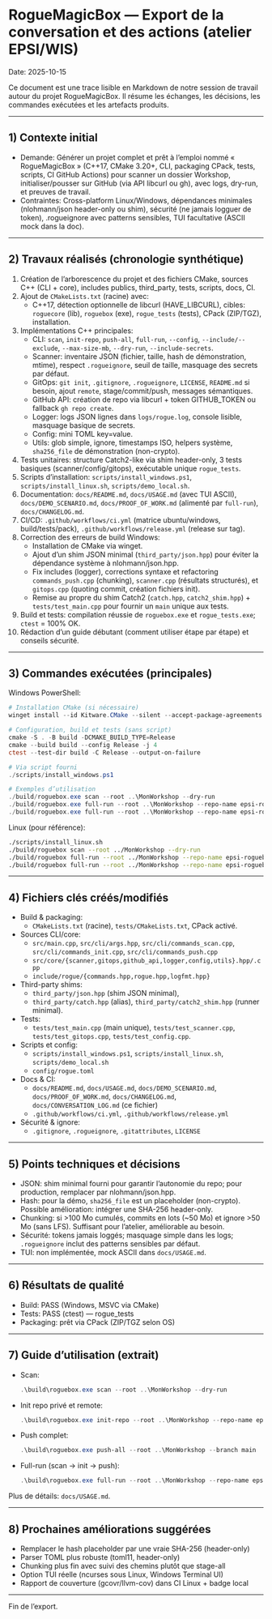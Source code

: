 # RogueMagicBox — Export de la conversation et des actions (atelier EPSI/WIS)

Date: 2025-10-15

Ce document est une trace lisible en Markdown de notre session de travail autour du projet RogueMagicBox. Il résume les échanges, les décisions, les commandes exécutées et les artefacts produits.

---

## 1) Contexte initial

- Demande: Générer un projet complet et prêt à l’emploi nommé « RogueMagicBox » (C++17, CMake 3.20+, CLI, packaging CPack, tests, scripts, CI GitHub Actions) pour scanner un dossier Workshop, initialiser/pousser sur GitHub (via API libcurl ou gh), avec logs, dry-run, et preuves de travail.
- Contraintes: Cross-platform Linux/Windows, dépendances minimales (nlohmann/json header-only ou shim), sécurité (ne jamais logguer de token), .rogueignore avec patterns sensibles, TUI facultative (ASCII mock dans la doc).

---

## 2) Travaux réalisés (chronologie synthétique)

1. Création de l’arborescence du projet et des fichiers CMake, sources C++ (CLI + core), includes publics, third_party, tests, scripts, docs, CI.
2. Ajout de `CMakeLists.txt` (racine) avec:
   - C++17, détection optionnelle de libcurl (HAVE_LIBCURL), cibles: `roguecore` (lib), `roguebox` (exe), `rogue_tests` (tests), CPack (ZIP/TGZ), installation.
3. Implémentations C++ principales:
   - CLI: `scan`, `init-repo`, `push-all`, `full-run`, `--config`, `--include/--exclude`, `--max-size-mb`, `--dry-run`, `--include-secrets`.
   - Scanner: inventaire JSON (fichier, taille, hash de démonstration, mtime), respect `.rogueignore`, seuil de taille, masquage des secrets par défaut.
   - GitOps: `git init`, `.gitignore`, `.rogueignore`, `LICENSE`, `README.md` si besoin, ajout `remote`, stage/commit/push, messages sémantiques.
   - GitHub API: création de repo via libcurl + token GITHUB_TOKEN ou fallback `gh repo create`.
   - Logger: logs JSON lignes dans `logs/rogue.log`, console lisible, masquage basique de secrets.
   - Config: mini TOML key=value.
   - Utils: glob simple, ignore, timestamps ISO, helpers système, `sha256_file` de démonstration (non-crypto).
4. Tests unitaires: structure Catch2-like via shim header-only, 3 tests basiques (scanner/config/gitops), exécutable unique `rogue_tests`.
5. Scripts d’installation: `scripts/install_windows.ps1`, `scripts/install_linux.sh`, `scripts/demo_local.sh`.
6. Documentation: `docs/README.md`, `docs/USAGE.md` (avec TUI ASCII), `docs/DEMO_SCENARIO.md`, `docs/PROOF_OF_WORK.md` (alimenté par `full-run`), `docs/CHANGELOG.md`.
7. CI/CD: `.github/workflows/ci.yml` (matrice ubuntu/windows, build/tests/pack), `.github/workflows/release.yml` (release sur tag).
8. Correction des erreurs de build Windows:
   - Installation de CMake via winget.
   - Ajout d’un shim JSON minimal (`third_party/json.hpp`) pour éviter la dépendance système à nlohmann/json.hpp.
   - Fix includes (logger), corrections syntaxe et refactoring `commands_push.cpp` (chunking), `scanner.cpp` (résultats structurés), et `gitops.cpp` (quoting commit, création fichiers init).
   - Remise au propre du shim Catch2 (`catch.hpp`, `catch2_shim.hpp`) + `tests/test_main.cpp` pour fournir un `main` unique aux tests.
9. Build et tests: compilation réussie de `roguebox.exe` et `rogue_tests.exe`; `ctest` = 100% OK.
10. Rédaction d’un guide débutant (comment utiliser étape par étape) et conseils sécurité.

---

## 3) Commandes exécutées (principales)

Windows PowerShell:

```powershell
# Installation CMake (si nécessaire)
winget install --id Kitware.CMake --silent --accept-package-agreements --accept-source-agreements

# Configuration, build et tests (sans script)
cmake -S . -B build -DCMAKE_BUILD_TYPE=Release
cmake --build build --config Release -j 4
ctest --test-dir build -C Release --output-on-failure

# Via script fourni
./scripts/install_windows.ps1

# Exemples d’utilisation
./build/roguebox.exe scan --root ..\MonWorkshop --dry-run
./build/roguebox.exe full-run --root ..\MonWorkshop --repo-name epsi-roguebox-demo --private --dry-run
./build/roguebox.exe full-run --root ..\MonWorkshop --repo-name epsi-roguebox-demo --private
```

Linux (pour référence):

```bash
./scripts/install_linux.sh
./build/roguebox scan --root ../MonWorkshop --dry-run
./build/roguebox full-run --root ../MonWorkshop --repo-name epsi-roguebox-demo --private --dry-run
./build/roguebox full-run --root ../MonWorkshop --repo-name epsi-roguebox-demo --private
```

---

## 4) Fichiers clés créés/modifiés

- Build & packaging:
  - `CMakeLists.txt` (racine), `tests/CMakeLists.txt`, CPack activé.
- Sources CLI/core:
  - `src/main.cpp`, `src/cli/args.hpp`, `src/cli/commands_scan.cpp`, `src/cli/commands_init.cpp`, `src/cli/commands_push.cpp`
  - `src/core/{scanner,gitops,github_api,logger,config,utils}.hpp/.cpp`
  - `include/rogue/{commands.hpp,rogue.hpp,logfmt.hpp}`
- Third-party shims:
  - `third_party/json.hpp` (shim JSON minimal),
  - `third_party/catch.hpp` (alias), `third_party/catch2_shim.hpp` (runner minimal).
- Tests:
  - `tests/test_main.cpp` (main unique), `tests/test_scanner.cpp`, `tests/test_gitops.cpp`, `tests/test_config.cpp`.
- Scripts et config:
  - `scripts/install_windows.ps1`, `scripts/install_linux.sh`, `scripts/demo_local.sh`
  - `config/rogue.toml`
- Docs & CI:
  - `docs/README.md`, `docs/USAGE.md`, `docs/DEMO_SCENARIO.md`, `docs/PROOF_OF_WORK.md`, `docs/CHANGELOG.md`, `docs/CONVERSATION_LOG.md` (ce fichier)
  - `.github/workflows/ci.yml`, `.github/workflows/release.yml`
- Sécurité & ignore:
  - `.gitignore`, `.rogueignore`, `.gitattributes`, `LICENSE`

---

## 5) Points techniques et décisions

- JSON: shim minimal fourni pour garantir l’autonomie du repo; pour production, remplacer par nlohmann/json.hpp.
- Hash: pour la démo, `sha256_file` est un placeholder (non-crypto). Possible amélioration: intégrer une SHA-256 header-only.
- Chunking: si >100 Mo cumulés, commits en lots (~50 Mo) et ignore >50 Mo (sans LFS). Suffisant pour l’atelier, améliorable au besoin.
- Sécurité: tokens jamais loggés; masquage simple dans les logs; `.rogueignore` inclut des patterns sensibles par défaut.
- TUI: non implémentée, mock ASCII dans `docs/USAGE.md`.

---

## 6) Résultats de qualité

- Build: PASS (Windows, MSVC via CMake)
- Tests: PASS (ctest) — rogue_tests
- Packaging: prêt via CPack (ZIP/TGZ selon OS)

---

## 7) Guide d’utilisation (extrait)

- Scan:
  ```powershell
  .\build\roguebox.exe scan --root ..\MonWorkshop --dry-run
  ```
- Init repo privé et remote:
  ```powershell
  .\build\roguebox.exe init-repo --root ..\MonWorkshop --repo-name epsi-roguebox-demo --private
  ```
- Push complet:
  ```powershell
  .\build\roguebox.exe push-all --root ..\MonWorkshop --branch main
  ```
- Full-run (scan → init → push):
  ```powershell
  .\build\roguebox.exe full-run --root ..\MonWorkshop --repo-name epsi-roguebox-demo --private
  ```

Plus de détails: `docs/USAGE.md`.

---

## 8) Prochaines améliorations suggérées

- Remplacer le hash placeholder par une vraie SHA-256 (header-only)
- Parser TOML plus robuste (toml11, header-only)
- Chunking plus fin avec suivi des chemins plutôt que stage-all
- Option TUI réelle (ncurses sous Linux, Windows Terminal UI)
- Rapport de couverture (gcovr/llvm-cov) dans CI Linux + badge local

---

Fin de l’export.
